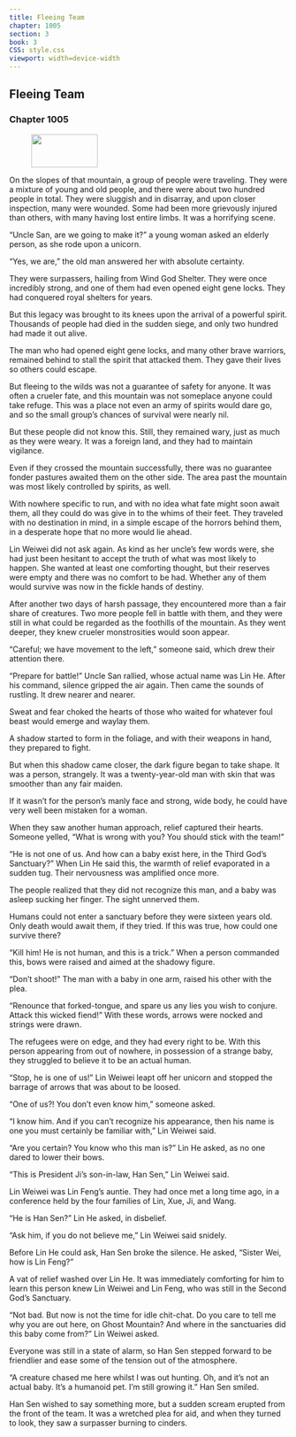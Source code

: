 ```yaml
---
title: Fleeing Team
chapter: 1005
section: 3
book: 3
CSS: style.css
viewport: width=device-width
---
```


## Fleeing Team

### Chapter 1005

<figure>
	<img src="../Images/gem.gif" alt="" id="gem" width="120" height="60" />
</figure>

On the slopes of that mountain, a group of people were traveling. They were a mixture of young and old people, and there were about two hundred people in total. They were sluggish and in disarray, and upon closer inspection, many were wounded. Some had been more grievously injured than others, with many having lost entire limbs. It was a horrifying scene.

“Uncle San, are we going to make it?” a young woman asked an elderly person, as she rode upon a unicorn.

“Yes, we are,” the old man answered her with absolute certainty.

They were surpassers, hailing from Wind God Shelter. They were once incredibly strong, and one of them had even opened eight gene locks. They had conquered royal shelters for years.

But this legacy was brought to its knees upon the arrival of a powerful spirit. Thousands of people had died in the sudden siege, and only two hundred had made it out alive.

The man who had opened eight gene locks, and many other brave warriors, remained behind to stall the spirit that attacked them. They gave their lives so others could escape.

But fleeing to the wilds was not a guarantee of safety for anyone. It was often a crueler fate, and this mountain was not someplace anyone could take refuge. This was a place not even an army of spirits would dare go, and so the small group’s chances of survival were nearly nil.

But these people did not know this. Still, they remained wary, just as much as they were weary. It was a foreign land, and they had to maintain vigilance.

Even if they crossed the mountain successfully, there was no guarantee fonder pastures awaited them on the other side. The area past the mountain was most likely controlled by spirits, as well.

With nowhere specific to run, and with no idea what fate might soon await them, all they could do was give in to the whims of their feet. They traveled with no destination in mind, in a simple escape of the horrors behind them, in a desperate hope that no more would lie ahead.

Lin Weiwei did not ask again. As kind as her uncle’s few words were, she had just been hesitant to accept the truth of what was most likely to happen. She wanted at least one comforting thought, but their reserves were empty and there was no comfort to be had. Whether any of them would survive was now in the fickle hands of destiny.

After another two days of harsh passage, they encountered more than a fair share of creatures. Two more people fell in battle with them, and they were still in what could be regarded as the foothills of the mountain. As they went deeper, they knew crueler monstrosities would soon appear.

“Careful; we have movement to the left,” someone said, which drew their attention there.

“Prepare for battle!” Uncle San rallied, whose actual name was Lin He. After his command, silence gripped the air again. Then came the sounds of rustling. It drew nearer and nearer.

Sweat and fear choked the hearts of those who waited for whatever foul beast would emerge and waylay them.

A shadow started to form in the foliage, and with their weapons in hand, they prepared to fight.

But when this shadow came closer, the dark figure began to take shape. It was a person, strangely. It was a twenty-year-old man with skin that was smoother than any fair maiden.

If it wasn’t for the person’s manly face and strong, wide body, he could have very well been mistaken for a woman.

When they saw another human approach, relief captured their hearts. Someone yelled, “What is wrong with you? You should stick with the team!”

“He is not one of us. And how can a baby exist here, in the Third God’s Sanctuary?” When Lin He said this, the warmth of relief evaporated in a sudden tug. Their nervousness was amplified once more.

The people realized that they did not recognize this man, and a baby was asleep sucking her finger. The sight unnerved them.

Humans could not enter a sanctuary before they were sixteen years old. Only death would await them, if they tried. If this was true, how could one survive there?

“Kill him! He is not human, and this is a trick.” When a person commanded this, bows were raised and aimed at the shadowy figure.

“Don’t shoot!” The man with a baby in one arm, raised his other with the plea.

“Renounce that forked-tongue, and spare us any lies you wish to conjure. Attack this wicked fiend!” With these words, arrows were nocked and strings were drawn.

The refugees were on edge, and they had every right to be. With this person appearing from out of nowhere, in possession of a strange baby, they struggled to believe it to be an actual human.

“Stop, he is one of us!” Lin Weiwei leapt off her unicorn and stopped the barrage of arrows that was about to be loosed.

“One of us?! You don’t even know him,” someone asked.

“I know him. And if you can’t recognize his appearance, then his name is one you must certainly be familiar with,” Lin Weiwei said.

“Are you certain? You know who this man is?” Lin He asked, as no one dared to lower their bows.

“This is President Ji’s son-in-law, Han Sen,” Lin Weiwei said.

Lin Weiwei was Lin Feng’s auntie. They had once met a long time ago, in a conference held by the four families of Lin, Xue, Ji, and Wang.

“He is Han Sen?” Lin He asked, in disbelief.

“Ask him, if you do not believe me,” Lin Weiwei said snidely.

Before Lin He could ask, Han Sen broke the silence. He asked, “Sister Wei, how is Lin Feng?”

A vat of relief washed over Lin He. It was immediately comforting for him to learn this person knew Lin Weiwei and Lin Feng, who was still in the Second God’s Sanctuary.

“Not bad. But now is not the time for idle chit-chat. Do you care to tell me why you are out here, on Ghost Mountain? And where in the sanctuaries did this baby come from?” Lin Weiwei asked.

Everyone was still in a state of alarm, so Han Sen stepped forward to be friendlier and ease some of the tension out of the atmosphere.

“A creature chased me here whilst I was out hunting. Oh, and it’s not an actual baby. It’s a humanoid pet. I’m still growing it.” Han Sen smiled.

Han Sen wished to say something more, but a sudden scream erupted from the front of the team. It was a wretched plea for aid, and when they turned to look, they saw a surpasser burning to cinders.
